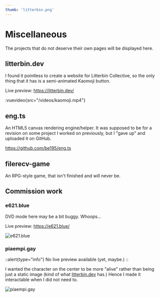 ```yaml
---
thumb: 'litterbin.png'
---
```


# Miscellaneous
The projects that do not deserve their own pages will be displayed here.

## litterbin.dev
I found it pointless to create a website for Litterbin Collective, so the only
thing that it has is a semi-animated Kaomoji button.

Live preview: https://litterbin.dev/

:vuevideo{src="/videos/kaomoji.mp4"}

## eng.ts
An HTML5 canvas rendering engine/helper. It was supposed to be for a revision
on some project I worked on previously, but I "gave up" and uploaded it on
GitHub.

https://github.com/be195/eng.ts

## filerecv-game
An RPG-style game, that isn't finished and will never be.

## Commission work
### e621.blue
DVD mode here may be a bit buggy. Whoops...

Live preview: https://e621.blue/

![e621.blue](/images/e621.blue.png)

### piaempi.gay
::alert{type="info"}
No live preview available (yet, maybe.)
::

I wanted the character on the center to be more "alive" rather than being just
a static image (kind of what [litterbin.dev](https://litterbin.dev) has.) Hence
I made it interactable when I did not need to.

![piaempi.gay](/images/piaempi.gay.png)